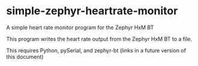 simple-zephyr-heartrate-monitor
===============================

A simple heart rate monitor program for the Zephyr HxM BT

This program writes the heart rate output from the Zephyr HxM BT to a file.

This requires Python, pySerial, and zephyr-bt (links in a future version of this document)
